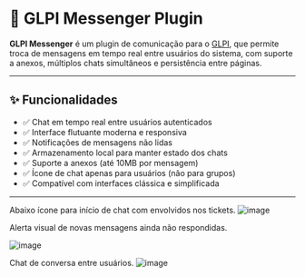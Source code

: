 # 💬 GLPI Messenger Plugin

**GLPI Messenger** é um plugin de comunicação para o [GLPI](https://glpi-project.org), que permite troca de mensagens em tempo real entre usuários do sistema, com suporte a anexos, múltiplos chats simultâneos e persistência entre páginas.

---

## ✨ Funcionalidades

- ✅ Chat em tempo real entre usuários autenticados
- ✅ Interface flutuante moderna e responsiva
- ✅ Notificações de mensagens não lidas
- ✅ Armazenamento local para manter estado dos chats
- ✅ Suporte a anexos (até 10MB por mensagem)
- ✅ Ícone de chat apenas para usuários (não para grupos)
- ✅ Compatível com interfaces clássica e simplificada

---
 Abaixo ícone para início de chat com envolvidos nos tickets.
![image](https://github.com/user-attachments/assets/ffc0e966-5d55-4cf8-8851-678876f561a9)


Alerta visual de novas mensagens ainda não respondidas.

![image](https://github.com/user-attachments/assets/471de2e7-4a9a-4cd6-b842-034c18e47923)


Chat de conversa entre usuários.
![image](https://github.com/user-attachments/assets/86de6c49-6429-4979-a498-4ac0cba3d30f)




